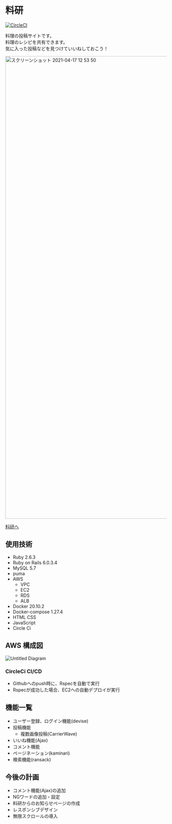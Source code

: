 # 料研
[![CircleCI](https://circleci.com/gh/yu-corder/Ryoken.svg?style=svg)](https://app.circleci.com/pipelines/github/yu-corder)
<p>
    料理の投稿サイトです。<br>
    料理のレシピを共有できます。<br>
    気に入った投稿などを見つけていいねしておこう！
</p>
<p>
    <img width="1440" alt="スクリーンショット 2021-04-17 12 53 50" src="https://user-images.githubusercontent.com/77377366/115360990-1cfae500-a1fb-11eb-9536-e335b074a93f.png">
</p>
<p>
    <a href = "https://www.ryoken.tk">料研へ</a>
</p>

## 使用技術

* Ruby 2.6.3
* Ruby on Rails 6.0.3.4
* MySQL 5.7
* puma
* AWS
    * VPC
    * EC2
    * RDS
    * ALB
* Docker 20.10.2
* Docker-compose 1.27.4
* HTML CSS
* JavaScript
* Circle Ci

## AWS 構成図

![Untitled Diagram](https://user-images.githubusercontent.com/77377366/117814503-5923e180-b29f-11eb-8c1b-c790b8c6971d.png)

### CircleCi CI/CD

* Githubへのpush時に、Rspecを自動で実行
* Rspecが成功した場合、EC2への自動デプロイが実行

## 機能一覧

* ユーザー登録、ログイン機能(devise)
* 投稿機能
    * 複数画像投稿(CarrierWave)
* いいね機能(Ajax)
* コメント機能
* ページネーション(kaminari)
* 検索機能(ransack)

## 今後の計画

* コメント機能(Ajax)の追加
* NGワードの追加・設定
* 料研からのお知らせページの作成
* レスポンシブデザイン
* 無限スクロールの導入